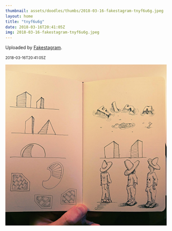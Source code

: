 ```yaml
---
thumbnail: assets/doodles/thumbs/2018-03-16-fakestagram-tnyf6u6g.jpeg
layout: home
title: "tnyf6u6g"
date: 2018-03-16T20:41:05Z
img: 2018-03-16-fakestagram-tnyf6u6g.jpeg
---
```


Uploaded by [Fakestagram](https://github.com/opyate/fakestagram).

<small>2018-03-16T20:41:05Z</small>

![Uploaded by Fakestagram](assets/doodles/original/2018-03-16-fakestagram-tnyf6u6g.jpeg)

